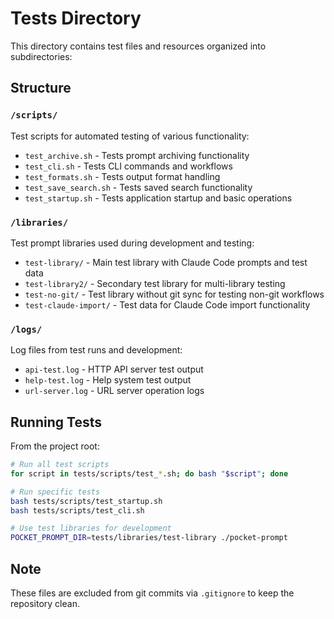 # Tests Directory

This directory contains test files and resources organized into subdirectories:

## Structure

### `/scripts/`
Test scripts for automated testing of various functionality:
- `test_archive.sh` - Tests prompt archiving functionality
- `test_cli.sh` - Tests CLI commands and workflows
- `test_formats.sh` - Tests output format handling
- `test_save_search.sh` - Tests saved search functionality
- `test_startup.sh` - Tests application startup and basic operations

### `/libraries/`
Test prompt libraries used during development and testing:
- `test-library/` - Main test library with Claude Code prompts and test data
- `test-library2/` - Secondary test library for multi-library testing
- `test-no-git/` - Test library without git sync for testing non-git workflows
- `test-claude-import/` - Test data for Claude Code import functionality

### `/logs/`
Log files from test runs and development:
- `api-test.log` - HTTP API server test output
- `help-test.log` - Help system test output  
- `url-server.log` - URL server operation logs

## Running Tests

From the project root:

```bash
# Run all test scripts
for script in tests/scripts/test_*.sh; do bash "$script"; done

# Run specific tests
bash tests/scripts/test_startup.sh
bash tests/scripts/test_cli.sh

# Use test libraries for development
POCKET_PROMPT_DIR=tests/libraries/test-library ./pocket-prompt
```

## Note

These files are excluded from git commits via `.gitignore` to keep the repository clean.